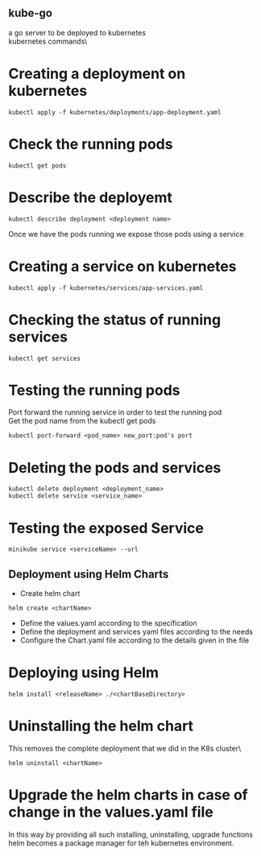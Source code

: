 ## kube-go

a go server to be deployed to kubernetes\
kubernetes commands\

# Creating a deployment on kubernetes
```
kubectl apply -f kubernetes/deployments/app-deployment.yaml
```
# Check the running pods
```
kubectl get pods
```
# Describe the deployemt 
```
kubectl describe deployment <deployment name>
```
Once we have the pods running we expose those pods using a service
# Creating a service on kubernetes
```
kubectl apply -f kubernetes/services/app-services.yaml
```
# Checking the status of running services
```
kubectl get services
```
# Testing the running pods
Port forward the running service in order to test the running pod\
Get the pod name from the kubectl get pods
```
kubectl port-forward <pod_name> new_port:pod's port
```
# Deleting the pods and services
```
kubectl delete deployment <deployment_name>
kubectl delete service <service_name>
```
# Testing the exposed Service
```
minikube service <serviceName> --url
```
## Deployment using Helm Charts
- Create helm chart
```
helm create <chartName>
```
- Define the values.yaml according to the specification
- Define the deployment and services yaml files according to the needs
- Configure the Chart.yaml file according to the details given in the file

# Deploying using Helm
```
helm install <releaseName> ./<chartBaseDirectory>
```

# Uninstalling the helm chart
This removes the complete deployment that we did in the K8s cluster\
```
helm uninstall <chartName>
```

# Upgrade the helm charts in case of change in the values.yaml file

In this way by providing all such installing, uninstalling, upgrade functions helm becomes a package manager for teh kubernetes environment.
